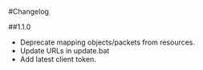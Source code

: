 #Changelog

##1.1.0
 - Deprecate mapping objects/packets from resources.
 - Update URLs in update.bat
 - Add latest client token.
